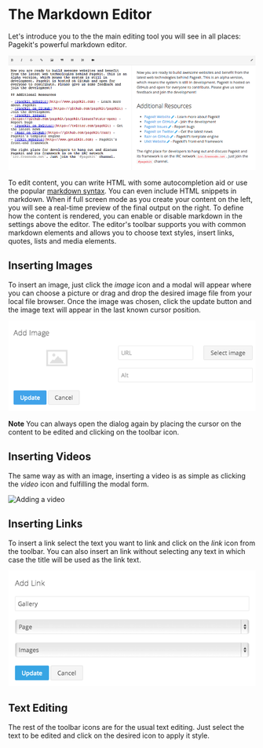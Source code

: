 # The Markdown Editor

Let's introduce you to the the main editing tool you will see in all places: Pagekit's powerful markdown editor.

![Markdown editor](assets/markdown.png)

To edit content, you can write HTML with some autocompletion aid or use the popular [markdown syntax](http://daringfireball.net/projects/markdown/syntax). You can even include HTML snippets in markdown. When if full screen mode as you create your content on the left, you will see a real-time preview of the final output on the right. To define how the content is rendered, you can enable or disable markdown in the settings above the editor. The editor's toolbar supports you with common markdown elements and allows you to choose text styles, insert links, quotes, lists and media elements.

## Inserting Images

To insert an image, just click the *image* icon and a modal will appear where you can choose a picture or drag and drop the desired image file from your local file browser. Once the image was chosen, click the update button and the image text will appear in the last known cursor position.

![Adding an image](assets/markdown-image.png)

**Note** You can always open the dialog again by placing the cursor on the content to be edited and clicking on the toolbar icon.

## Inserting Videos

The same way as with an image, inserting a video is as simple as clicking the *video* icon and fulfilling the modal form.

![Adding a video](assets/markdown-video.png)

## Inserting Links

To insert a link select the text you want to link and click on the *link* icon from the toolbar. You can also insert an link without selecting any text in which case the title will be used as the link text.

![Adding a link](assets/markdown-link.png)

## Text Editing

The rest of the toolbar icons are for the usual text editing. Just select the text to be edited and click on the desired icon to apply it style.
